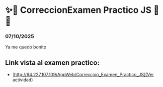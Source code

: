 # ✨🌟 CorreccionExamen Practico JS 🌟✨
### 07/10/2025
Ya me quedo bonito

## Link vista al examen practico:
- [http://64.227.107.109/AppWeb/Correccion_Examen_Practico_JS](Ver actividad) 